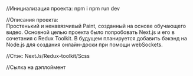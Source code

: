 //Инициализация проекта:
npm i
npm run dev

//Описания проекта:  
Простенький и ненавязчивый Paint, созданный на основе обучающего видео. Основной целью проекта было попробовать Next.js и его в сочетания с Redux Toolkit. В будущем планируется добавить бэкэнд на Node.js для создания онлайн-доски при помощи webSockets.

//Стэк: NextJs/Redux-toolkit/Scss  

//Сылка на дэплоймент
